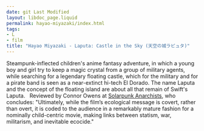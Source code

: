 ```yaml
---
date: git Last Modified
layout: libdoc_page.liquid
permalink: hayao-miyazaki/index.html
tags:
- L
- film
title: "Hayao Miyazaki - Laputa: Castle in the Sky (天空の城ラピュタ)"
---
```


Steampunk-inflected children's anime fantasy adventure, in  which a young boy and girl try to keep a magic crystal from a group of military  agents, while searching for a legendary floating castle, which for the military  and for a pirate band is seen as a near-extinct hi-tech El Dorado. The name  Laputa and the concept of the floating island are about all that remain of  Swift's Laputa.
 
Reviewed by Connor Owens at <a href="https://solarpunkanarchists.com/tag/anime/">Solarpunk Anarchists</a>,  who concludes: "Ultimately, while the film’s ecological message is covert,  rather than overt, it is coded to the audience in a remarkably mature fashion  for a nominally child-centric movie, making links between statism, war,  militarism, and inevitable ecocide."